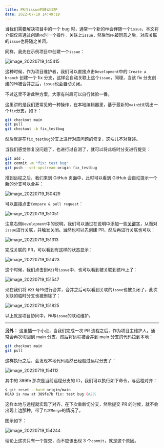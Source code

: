 ```yaml
---
title: PR与issue的联动维护
date: 2022-07-19 14:49:19
---
```


当我们需要解决项目中的一个 bug 时，通常一个新的`PR`会伴随一个`issue`，本文将介绍仅需通过创建`PR`时一个操作，关联上`issue`，然后当`PR`被同意之后，对应关联的`issue`也将随之关闭。

同样，我先在示例项目中创建一个`issue`：

![image_20220719_145415](/img/image_20220719_145415.png)

这种时候，作为项目维护者，我们可以直接点击`Development`中的 `Create a branch` 创建一个 fix 分支，这样会自动关联上这个`issue`，同理，当该 fix 分支创建的`PR`被合并之后，`issue`也会自动关闭。

不过这里不讲此种方案，大家有兴趣可以自行体验一番。

这里讲的是我们更常见的一种操作，在本地编辑器里，基于最新的`main分支`切出一个`fix`分支，如下：

```sh
git checkout main
git pull
git checkout -b fix_testbug
```

然后就是在`fix_testbug`分支上进行对应问题的修复，这块儿不对赘述。

当我们感觉修复没问题了，也进行过自测了，就可以将此临时分支进行提交：

```sh
git add .
git commit -m "fix: test bug"
git push --set-upstream origin fix_testbug
```

推到远程之后，我们来到 GitHub 页面中，此时可以看到 GitHub 会自动提示一个新的分支可以合并：

![image_20220719_150429](/img/image_20220719_150429.png)

可以直接点击`Compare & pull request`：

![image_20220719_151051](/img/image_20220719_151051.png)

注意右侧`Development`中的说明，我们可以通过在说明中添加一些[关键字](https://docs.github.com/cn/issues/tracking-your-work-with-issues/linking-a-pull-request-to-an-issue)，从而对`issue`进行关联，并触发关闭。当然也可以先创建 PR，然后再进行关联也可以：

![image_20220719_151313](/img/image_20220719_151313.png)

完成关联的 PR，可以看到有这样的状态显示：

![image_20220719_151423](/img/image_20220719_151423.png)

这个时候，我们点击到`#21`号`issue`中，也可以看到被关联到该`PR`上了：

![image_20220719_151547](/img/image_20220719_151547.png)

现在我们将 `#23` 号`PR`进行合并，合并之后可以看到关联的`issue`也被关闭了，此次关联的临时分支也被删除了：

![image_20220719_151825](/img/image_20220719_151825.png)

以上就是项目协同中，`PR`与`issue`的联动维护。

---

**另外：** 这里插一个小点，当我们完成一次 PR 流程之后，作为项目主维护人，通常会再次切回到 main 分支，然后将远程被合并到 main 分支的代码拉到本地：

```sh
git checkout main
git pull
```

这样执行之后，会发现本地代码竟然已经超过远程分支了：

![image_20220719_154112](/img/image_20220719_154112.png)

其中的 389fe 那次是当前远程分支的 ID，我们可以执行如下命令，与远程对齐：

```sh
$ git reset --hard origin/main
HEAD is now at 389fe7b fix: test bug (#23)
```

这样本地与远程就实现了对齐，在下次重新切分支，然后提交 PR 的时候，就不会出现上边那种，带了`几次Merge`的情况了。

图示如下：

![image_20220719_154244](/img/image_20220719_154244.png)

理论上这次只有一个提交，而不应该出现 3 个`commit`，就是这个原因。
